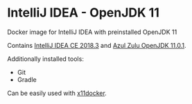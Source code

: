 # IntelliJ IDEA - OpenJDK 11
Docker image for IntelliJ IDEA with preinstalled OpenJDK 11

Contains [IntelliJ IDEA CE 2018.3](https://www.jetbrains.com/idea/) and [Azul Zulu OpenJDK 11.0.1](https://www.azul.com/downloads/zulu/).

Additionally installed tools:
- Git
- Gradle

Can be easily used with [x11docker](https://github.com/mviereck/x11docker).
